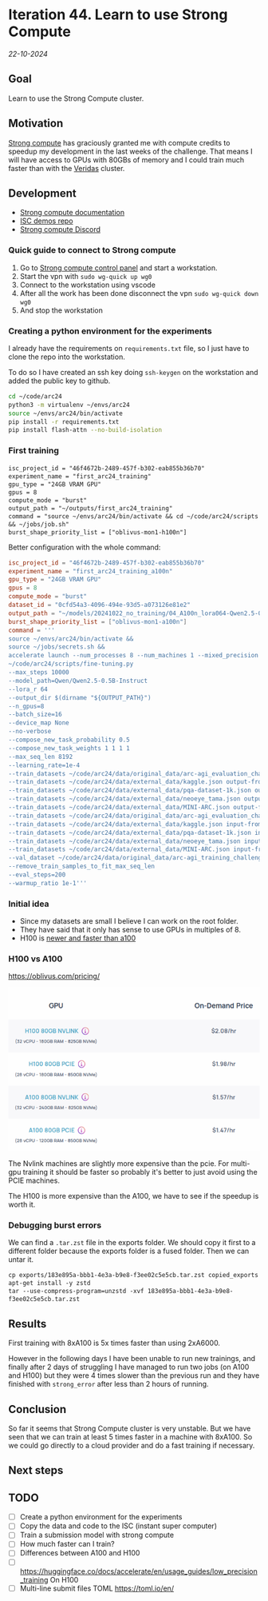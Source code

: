 # Iteration 44. Learn to use Strong Compute

_22-10-2024_

## Goal

Learn to use the Strong Compute cluster.

## Motivation

[Strong compute](https://strongcompute.com/) has graciously granted me with compute credits to speedup my development in the
last weeks of the challenge. That means I will have access to GPUs with 80GBs of memory and I could
train much faster than with the [Veridas](https://veridas.com/en/) cluster.

## Development

- [Strong compute documentation](https://strong-compute.gitbook.io/developer-docs)
- [ISC demos repo](https://github.com/StrongResearch/isc-demos)
- [Strong compute Discord](https://discord.com/channels/1093337804051849296/1283175776165822556)

### Quick guide to connect to Strong compute

1. Go to [Strong compute control panel](https://cp.strongcompute.ai/user/credentials) and start a workstation.
1. Start the vpn with `sudo wg-quick up wg0`
1. Connect to the workstation using vscode
1. After all the work has been done disconnect the vpn `sudo wg-quick down wg0`
1. And stop the workstation

### Creating a python environment for the experiments

I already have the requirements on `requirements.txt` file, so I just have to clone the repo into
the workstation.

To do so I have created an ssh key doing `ssh-keygen` on the workstation and added the public key to github.

```bash
cd ~/code/arc24
python3 -m virtualenv ~/envs/arc24
source ~/envs/arc24/bin/activate
pip install -r requirements.txt
pip install flash-attn --no-build-isolation
```

### First training

```job.isc
isc_project_id = "46f4672b-2489-457f-b302-eab855b36b70"
experiment_name = "first_arc24_training"
gpu_type = "24GB VRAM GPU"
gpus = 8
compute_mode = "burst"
output_path = "~/outputs/first_arc24_training"
command = "source ~/envs/arc24/bin/activate && cd ~/code/arc24/scripts && ~/jobs/job.sh"
burst_shape_priority_list = ["oblivus-mon1-h100n"]
```

Better configuration with the whole command:

```toml
isc_project_id = "46f4672b-2489-457f-b302-eab855b36b70"
experiment_name = "first_arc24_training_a100n"
gpu_type = "24GB VRAM GPU"
gpus = 8
compute_mode = "burst"
dataset_id = "0cfd54a3-4096-494e-93d5-a073126e81e2"
output_path = "~/models/20241022_no_training/04_A100n_lora064-Qwen2.5-0.5B-Instruct_lr1e-4_bs16_10000steps_2gpus_8192msl"
burst_shape_priority_list = ["oblivus-mon1-a100n"]
command = '''
source ~/envs/arc24/bin/activate && 
source ~/jobs/secrets.sh && 
accelerate launch --num_processes 8 --num_machines 1 --mixed_precision bf16 --multi_gpu 
~/code/arc24/scripts/fine-tuning.py 
--max_steps 10000 
--model_path=Qwen/Qwen2.5-0.5B-Instruct 
--lora_r 64 
--output_dir $(dirname "${OUTPUT_PATH}")
--n_gpus=8 
--batch_size=16 
--device_map None 
--no-verbose 
--compose_new_task_probability 0.5 
--compose_new_task_weights 1 1 1 1 
--max_seq_len 8192 
--learning_rate=1e-4 
--train_datasets ~/code/arc24/data/original_data/arc-agi_evaluation_challenges.json output-from-examples-v1 
--train_datasets ~/code/arc24/data/external_data/kaggle.json output-from-examples-v1  
--train_datasets ~/code/arc24/data/external_data/pqa-dataset-1k.json output-from-examples-v1  
--train_datasets ~/code/arc24/data/external_data/neoeye_tama.json output-from-examples-v1  
--train_datasets ~/code/arc24/data/external_data/MINI-ARC.json output-from-examples-v1  
--train_datasets ~/code/arc24/data/original_data/arc-agi_evaluation_challenges.json input-from-inputs-v0 
--train_datasets ~/code/arc24/data/external_data/kaggle.json input-from-inputs-v0  
--train_datasets ~/code/arc24/data/external_data/pqa-dataset-1k.json input-from-inputs-v0  
--train_datasets ~/code/arc24/data/external_data/neoeye_tama.json input-from-inputs-v0  
--train_datasets ~/code/arc24/data/external_data/MINI-ARC.json input-from-inputs-v0  
--val_dataset ~/code/arc24/data/original_data/arc-agi_training_challenges.json output-from-examples-v1 
--remove_train_samples_to_fit_max_seq_len 
--eval_steps=200 
--warmup_ratio 1e-1'''
```

### Initial idea

- Since my datasets are small I believe I can work on the root folder.
- They have said that it only has sense to use GPUs in multiples of 8.
- H100 is [newer and faster than a100](https://gcore.com/blog/nvidia-h100-a100/)

### H100 vs A100

https://oblivus.com/pricing/

![pricing differences](res/2024-10-23-11-38-07.png)

The Nvlink machines are slightly more expensive than the pcie. For multi-gpu training it should be
faster so probably it's better to just avoid using the PCIE machines.

The H100 is more expensive than the A100, we have to see if the speedup is worth it.

### Debugging burst errors

We can find a `.tar.zst` file in the exports folder. We should copy it first to a different folder
because the exports folder is a fused folder. Then we can untar it.

```
cp exports/183e895a-bbb1-4e3a-b9e8-f3ee02c5e5cb.tar.zst copied_exports
apt-get install -y zstd
tar --use-compress-program=unzstd -xvf 183e895a-bbb1-4e3a-b9e8-f3ee02c5e5cb.tar.zst
```

## Results

First training with 8xA100 is 5x times faster than using 2xA6000.

However in the following days I have been unable to run new trainings, and finally after 2 days
of struggling I have managed to run two jobs (on A100 and H100) but they were 4 times slower than the
previous run and they have finished with `strong_error` after less than 2 hours of running.

## Conclusion

So far it seems that Strong Compute cluster is very unstable. But we have seen that we can train at
least 5 times faster in a machine with 8xA100. So we could go directly to a cloud provider and do a fast
training if necessary.

## Next steps

## TODO

- [ ] Create a python environment for the experiments
- [ ] Copy the data and code to the ISC (instant super computer)
- [ ] Train a submission model with strong compute
- [ ] How much faster can I train?
- [ ] Differences between A100 and H100
- [ ] https://huggingface.co/docs/accelerate/en/usage_guides/low_precision_training On H100
- [ ] Multi-line submit files TOML https://toml.io/en/